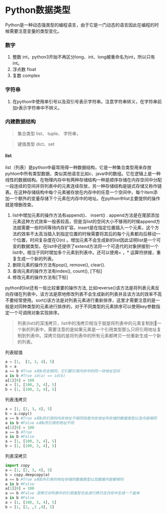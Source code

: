 # Python数据类型
Python是一种动态强类型的编程语言，由于它是一门动态的语言因此在编程的时候需要注意变量的类型变化。
### 数字
1.  整数 int，python3开始不再区分long、int、long被重命名为int，所以只有int。
2.  浮点数 float
3.  复数 complex
### 字符串
1.  在python中使用单引号以及双引号表示字符串。注意字符串转义，在字符串前加r表示字符串中不转义。
### 内建数据结构
 >  集合类型  list、 tuple、 字符串，  

>  键值类型  dict、set

####  list
list（列表）是python中最常用得一种数据结构，它是一种集合类型用来存放pyhton中所有类型数据，类似其他语言比如c、java中的数组。它在逻辑上是一种线性的数据结构。在物理内存中有两种存储结构一种是顺序存储在内存空间中分配一段连续的空间并将列表中的元素连续存放，另一种存储结构是链式存储又称作链表。在这种存储结构中每个元素被存放在内存中的任意一个空间中，每个item添加一个额外的变量存储下个元素在内存中的地址。在python中list主要提供的操作就是增删改查。
1.  list中增加元素的操作方法有append()、 insert() .  append方法是在尾部添加元素这种方式效率一般表较高，但是当list的空间大小不够用的时候append方法就需要一些时间等待内存扩容。insert是在指定位置插入一个元素，这个方法的效率不太高当插入到指定位置的时候需要将其后的每个元素都向后移动一个位置，时间复杂度在O(n) 。增加元素不会生成新的list因此证明list是一个可变的数据类型。在list中还提供了extend方法将一个可迭代的对象拼接到一个list中，相当于同时增加多个元素到列表中。还可以使用+ ，* 运算符拼接，重复生成一个新的列表。
2.  删除元素的操作方法有pop(),  remove(),  clear().
3. 查询元素的操作方法有index(),  count(),  [下标]
4. 修改元素的操作方法有[下标]
 
 python的list还有一些比较重要的操作方法,  比如reverse()该方法是将列表元素反向存储在列表中，该方法是原地修改列表不会生成新的列表并且该方法的效率不高不要经常使用。sort()该方法是对列表元素进行重新排序，这里才需要注意的是一般是对同种类型的元素进行排序的，对于不同类型的元素排序可以使用key参数指定一个可调用对象实现排序。

 >  列表(list)的深浅拷贝，list中的浅拷贝相当于就是将列表中的元素复制到一个新的列表中，需要注意的是如果元素是一个引用类型那么只将引用地址复制到列表中。深拷贝指的是将列表中的所有元素都拷贝一份重新生成一个新的列表。

列表赋值
 ```python
 a = [1,  [2, 3, 4], 5]
 b = a
 a == b #True a和b完全相同，它们都引用内存中的同一块地址空间
 a is b #True id(a) == id(b)
 a[1][0] = 100
 a = [1, [100, 3, 4], 5]
 b = [1, [100, 3, 4], 5]
 ```
 列表浅拷贝
```python
a = [1, [2, 3, 4], 5]
b = a.copy()
a == b #True a和b所引用的内存地址不相同但是内存地址所存储的数据类型以及内容相同
a is b #False a和b所引用的地址不同 
a[1][0] = 100
a == b #True
a is b #False
a = [1, [100, 3, 4], 5]
b = [1, [100, 3, 4], 5]
```
列表深拷贝
```python
import copy
a = [1, [2, 3, 4], 5]
b = copy.deepcopy(a)
a == b #True a和b所引用的地址存储的数据类型以及数据内容都相同
a is b #False
a[1][0] = 100
a == b #False 深拷贝对列表中的引用类型也会进行拷贝在内存中生成一个副本
a is b #False
a = [1, [100, 3, 4], 5]
b = [1, [2, ,3 ,4], 5]
```




<!--stackedit_data:
eyJoaXN0b3J5IjpbLTY4NDIxMjEyNiwtMTQ2NzczMjg0MSwxND
U4NjgyODE4LC0xMDQ4MzI4NDM4LDExMTE0ODQwMTUsLTEzNDM0
MzMyOTEsMTA1NjczNTExMiwxMjg2NjYyMzk0LDQzMjc0MTgzNi
wtMTQyMjg5MzI4Miw1OTk0MTUyMTYsLTM0MjUwOTE3MiwxMTI4
OTYzMzI0LC01ODUzNDAwMTUsLTE2MjM2OTQzMDQsMTYyNTU5OT
IwNiwxODAxMTI0MTA2LC0xMzg5OTA2NywtMTYyNjg1MTI3OCw3
MjUxOTA5MzVdfQ==
-->